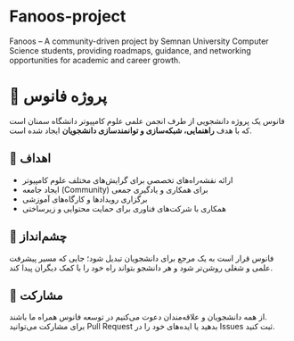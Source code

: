# Fanoos-project
Fanoos – A community-driven project by Semnan University Computer Science students, providing roadmaps, guidance, and networking opportunities for academic and career growth.

# 🌟 پروژه فانوس

فانوس یک پروژه دانشجویی از طرف انجمن علمی علوم کامپیوتر دانشگاه سمنان است که با هدف **راهنمایی، شبکه‌سازی و توانمندسازی دانشجویان** ایجاد شده است.  

## 🎯 اهداف
- ارائه نقشه‌راه‌های تخصصی برای گرایش‌های مختلف علوم کامپیوتر  
- ایجاد جامعه (Community) برای همکاری و یادگیری جمعی  
- برگزاری رویدادها و کارگاه‌های آموزشی  
- همکاری با شرکت‌های فناوری برای حمایت محتوایی و زیرساختی  

## 🚀 چشم‌انداز
فانوس قرار است به یک مرجع برای دانشجویان تبدیل شود؛ جایی که مسیر پیشرفت علمی و شغلی روشن‌تر شود و هر دانشجو بتواند راه خود را با کمک دیگران پیدا کند.  

## 🤝 مشارکت
از همه دانشجویان و علاقه‌مندان دعوت می‌کنیم در توسعه فانوس همراه ما باشند.  
برای مشارکت می‌توانید Pull Request بدهید یا ایده‌های خود را در Issues ثبت کنید.
